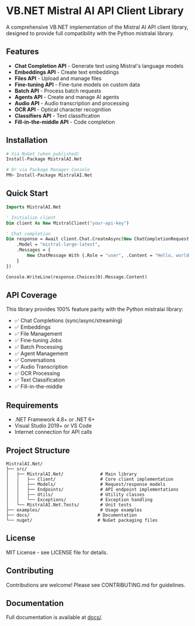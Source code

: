 # VB.NET Mistral AI API Client Library

A comprehensive VB.NET implementation of the Mistral AI API client library, designed to provide full compatibility with the Python mistralai library.

## Features

- **Chat Completion API** - Generate text using Mistral's language models
- **Embeddings API** - Create text embeddings
- **Files API** - Upload and manage files
- **Fine-tuning API** - Fine-tune models on custom data
- **Batch API** - Process batch requests
- **Agents API** - Create and manage AI agents
- **Audio API** - Audio transcription and processing
- **OCR API** - Optical character recognition
- **Classifiers API** - Text classification
- **Fill-in-the-middle API** - Code completion

## Installation

```bash
# Via NuGet (when published)
Install-Package MistralAI.Net

# Or via Package Manager Console
PM> Install-Package MistralAI.Net
```

## Quick Start

```vb
Imports MistralAI.Net

' Initialize client
Dim client As New MistralClient("your-api-key")

' Chat completion
Dim response = Await client.Chat.CreateAsync(New ChatCompletionRequest With {
    .Model = "mistral-large-latest",
    .Messages = {
        New ChatMessage With {.Role = "user", .Content = "Hello, world!"}
    }
})

Console.WriteLine(response.Choices(0).Message.Content)
```

## API Coverage

This library provides 100% feature parity with the Python mistralai library:

- ✅ Chat Completions (sync/async/streaming)
- ✅ Embeddings
- ✅ File Management
- ✅ Fine-tuning Jobs
- ✅ Batch Processing
- ✅ Agent Management
- ✅ Conversations
- ✅ Audio Transcription
- ✅ OCR Processing
- ✅ Text Classification
- ✅ Fill-in-the-middle

## Requirements

- .NET Framework 4.8+ or .NET 6+
- Visual Studio 2019+ or VS Code
- Internet connection for API calls

## Project Structure

```
MistralAI.Net/
├── src/
│   ├── MistralAI.Net/              # Main library
│   │   ├── Client/                 # Core client implementation
│   │   ├── Models/                 # Request/response models
│   │   ├── Endpoints/              # API endpoint implementations
│   │   ├── Utils/                  # Utility classes
│   │   └── Exceptions/             # Exception handling
│   └── MistralAI.Net.Tests/        # Unit tests
├── examples/                       # Usage examples
├── docs/                          # Documentation
└── nuget/                         # NuGet packaging files
```

## License

MIT License - see LICENSE file for details.

## Contributing

Contributions are welcome! Please see CONTRIBUTING.md for guidelines.

## Documentation

Full documentation is available at [docs/](docs/).
